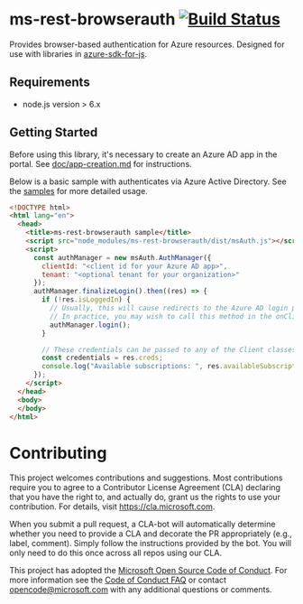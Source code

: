 # ms-rest-browserauth [![Build Status](https://dev.azure.com/azure-public/adx/_apis/build/status/public.Azure.ms-rest-browserauth)](https://dev.azure.com/azure-public/adx/_build/latest?definitionId=8)

Provides browser-based authentication for Azure resources. Designed for use with libraries in [azure-sdk-for-js](https://github.com/Azure/azure-sdk-for-js).

## Requirements

- node.js version > 6.x

## Getting Started
Before using this library, it's necessary to create an Azure AD app in the portal. See [doc/app-creation.md](doc/app-creation.md) for instructions.

Below is a basic sample with authenticates via Azure Active Directory. See the [samples](samples) for more detailed usage.

```html
<!DOCTYPE html>
<html lang="en">
  <head>
    <title>ms-rest-browserauth sample</title>
    <script src="node_modules/ms-rest-browserauth/dist/msAuth.js"></script>
    <script>
      const authManager = new msAuth.AuthManager({
        clientId: "<client id for your Azure AD app>",
        tenant: "<optional tenant for your organization>"
      });
      authManager.finalizeLogin().then((res) => {
        if (!res.isLoggedIn) {
          // Usually, this will cause redirects to the Azure AD login page.
          // In practice, you may wish to call this method in the onClick for a login button on the page.
          authManager.login();
        }

        // These credentials can be passed to any of the Client classes provided in azure-sdk-for-js to authenticate
        const credentials = res.creds;
        console.log("Available subscriptions: ", res.availableSubscriptions);
      });
    </script>
  </head>
  <body>
  </body>
</html>
```

# Contributing

This project welcomes contributions and suggestions.  Most contributions require you to agree to a
Contributor License Agreement (CLA) declaring that you have the right to, and actually do, grant us
the rights to use your contribution. For details, visit https://cla.microsoft.com.

When you submit a pull request, a CLA-bot will automatically determine whether you need to provide
a CLA and decorate the PR appropriately (e.g., label, comment). Simply follow the instructions
provided by the bot. You will only need to do this once across all repos using our CLA.

This project has adopted the [Microsoft Open Source Code of Conduct](https://opensource.microsoft.com/codeofconduct/).
For more information see the [Code of Conduct FAQ](https://opensource.microsoft.com/codeofconduct/faq/) or
contact [opencode@microsoft.com](mailto:opencode@microsoft.com) with any additional questions or comments.
